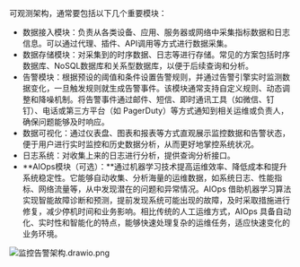 可观测架构，通常要包括以下几个重要模块：

- 数据接入模块：负责从各类设备、应用、服务器或网络中采集指标数据和日志信息。可以通过代理、插件、API调用等方式进行数据采集。
- 数据存储模块：对采集到的时序数据、日志等进行存储。常见的方案包括时序数据库、NoSQL数据库和关系型数据库，以便于后续查询和分析。
- 告警模块：根据预设的阈值和条件设置告警规则，并通过告警引擎实时监测数据变化，一旦触发规则就生成告警事件。该模块通常支持自定义规则、动态调整和降噪机制。将告警事件通过邮件、短信、即时通讯工具（如微信、钉钉）、电话或第三方平台（如 PagerDuty）等方式通知到相关运维或负责人，确保问题能够及时响应。
- 数据可视化：通过仪表盘、图表和报表等方式直观展示监控数据和告警状态，便于用户进行实时监控和历史数据分析，从而更好地掌控系统状况。
- 日志系统：对收集上来的日志进行分析，提供查询分析接口。
- **AIOps模块（可选）：**通过机器学习技术提高运维效率、降低成本和提升系统稳定性。它能够自动收集、分析海量的运维数据，如系统日志、性能指标、网络流量等，从中发现潜在的问题和异常情况。AIOps 借助机器学习算法实现智能故障诊断和预测，提前发现系统可能出现的故障，及时采取措施进行修复，减少停机时间和业务影响。相比传统的人工运维方式，AIOps 具备自动化、实时性和智能化的特点，能够快速处理复杂的运维任务，适应快速变化的业务环境。

![监控告警架构.drawio.png](https://ahan-ai.notion.site/image/attachment%3Ac544dfc5-f7fd-416e-af5d-10ebe4cc9169%3A%E7%9B%91%E6%8E%A7%E5%91%8A%E8%AD%A6%E6%9E%B6%E6%9E%84.drawio.png?table=block&id=1d3eda9f-236a-8036-bd88-d2579abe5a5c&spaceId=3841c813-6aff-406c-8c94-6fa3c0018b15&width=1180&userId=&cache=v2)
